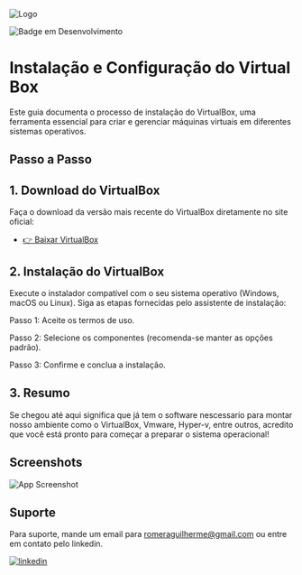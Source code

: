 
![Logo](https://i.ibb.co/hM1bC3X/2.png)

![Badge em Desenvolvimento](http://img.shields.io/static/v1?label=STATUS&message=EM%20DESENVOLVIMENTO&color=GREEN&style=for-the-badge)

# Instalação e Configuração do Virtual Box

Este guia documenta o processo de instalação do VirtualBox, uma ferramenta essencial para criar e gerenciar máquinas virtuais em diferentes sistemas operativos.

## Passo a Passo


## 1. Download do VirtualBox
Faça o download da versão mais recente do VirtualBox diretamente no site oficial:
 - [👉 Baixar VirtualBox](https://www.virtualbox.org/wiki/Downloads)


## 2. Instalação do VirtualBox
Execute o instalador compatível com o seu sistema operativo (Windows, macOS ou Linux).
Siga as etapas fornecidas pelo assistente de instalação:

Passo 1: Aceite os termos de uso.

Passo 2: Selecione os componentes (recomenda-se manter as opções padrão).

Passo 3: Confirme e conclua a instalação.

## 3. Resumo
Se chegou até aqui significa que já tem o software nescessario para montar nosso ambiente como o VirtualBox, Vmware, Hyper-v, entre outros, acredito que você está pronto para começar a preparar o sistema operacional!

## Screenshots

![App Screenshot](https://kfocus.org/img/wf/vbox-w11/vbox-newvm-000.webp?1725558517)


## Suporte

Para suporte, mande um email para romeraguilherme@gmail.com ou entre em contato pelo linkedin.


[![linkedin](https://img.shields.io/badge/linkedin-0A66C2?style=for-the-badge&logo=linkedin&logoColor=white)](https://www.linkedin.com/in/guilherme-romera-569801267/)
